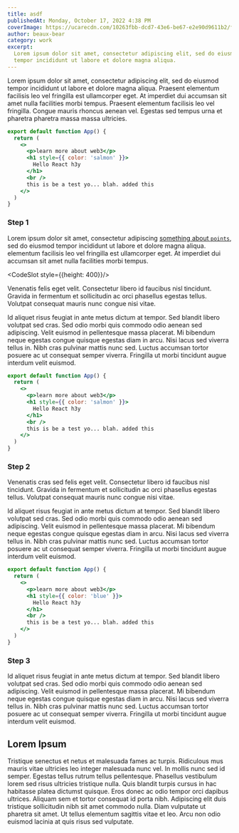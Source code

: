 ```yaml
---
title: asdf
publishedAt: Monday, October 17, 2022 4:38 PM
coverImage: https://ucarecdn.com/10263fbb-dcd7-43e6-be67-e2e90d9611b2/flower.png
author: beaux-bear
category: work
excerpt:
  Lorem ipsum dolor sit amet, consectetur adipiscing elit, sed do eiusmod
  tempor incididunt ut labore et dolore magna aliqua.
---
```


Lorem ipsum dolor sit amet, consectetur adipiscing elit, sed do eiusmod tempor incididunt ut labore et dolore magna aliqua. Praesent elementum facilisis leo vel fringilla est ullamcorper eget. At imperdiet dui accumsan sit amet nulla facilities morbi tempus. Praesent elementum facilisis leo vel fringilla. Congue mauris rhoncus aenean vel. Egestas sed tempus urna et pharetra pharetra massa massa ultricies.

<CodeScroll preview>

<StepHead>

```jsx
export default function App() {
  return (
    <>
      <p>learn more about web3</p>
      <h1 style={{ color: 'salmon' }}>
        Hello React h3y
      </h1>
      <br />
      this is be a test yo... blah. added this
    </>
  )
}
```

</StepHead>

### Step 1

Lorem ipsum dolor sit amet, consectetur adipiscing [something about `points`](focus://3:8), sed do eiusmod tempor incididunt ut labore et dolore magna aliqua. elementum facilisis leo vel fringilla est ullamcorper eget. At imperdiet dui accumsan sit amet nulla facilities morbi tempus.

<CodeSlot style={{height: 400}}/>

Venenatis felis eget velit. Consectetur libero id faucibus nisl tincidunt. Gravida in fermentum et sollicitudin ac orci phasellus egestas tellus. Volutpat consequat mauris nunc congue nisi vitae.

<PreviewSlot zoom={0.8} />

Id aliquet risus feugiat in ante metus dictum at tempor. Sed blandit libero volutpat sed cras. Sed odio morbi quis commodo odio aenean sed adipiscing. Velit euismod in pellentesque massa placerat. Mi bibendum neque egestas congue quisque egestas diam in arcu. Nisi lacus sed viverra tellus in. Nibh cras pulvinar mattis nunc sed. Luctus accumsan tortor posuere ac ut consequat semper viverra. Fringilla ut morbi tincidunt augue interdum velit euismod.

<StepHead>

```jsx focus=5:7
export default function App() {
  return (
    <>
      <p>learn more about web3</p>
      <h1 style={{ color: 'salmon' }}>
        Hello React h3y
      </h1>
      <br />
      this is be a test yo... blah. added this
    </>
  )
}
```

</StepHead>

### Step 2

Venenatis cras sed felis eget velit. Consectetur libero id faucibus nisl tincidunt. Gravida in fermentum et sollicitudin ac orci phasellus egestas tellus. Volutpat consequat mauris nunc congue nisi vitae.

Id aliquet risus feugiat in ante metus dictum at tempor. Sed blandit libero volutpat sed cras. Sed odio morbi quis commodo odio aenean sed adipiscing. Velit euismod in pellentesque massa placerat. Mi bibendum neque egestas congue quisque egestas diam in arcu. Nisi lacus sed viverra tellus in. Nibh cras pulvinar mattis nunc sed. Luctus accumsan tortor posuere ac ut consequat semper viverra. Fringilla ut morbi tincidunt augue interdum velit euismod.

<StepHead>

```jsx focus=5
export default function App() {
  return (
    <>
      <p>learn more about web3</p>
      <h1 style={{ color: 'blue' }}>
        Hello React h3y
      </h1>
      <br />
      this is be a test yo... blah. added this
    </>
  )
}
```

</StepHead>

### Step 3

Id aliquet risus feugiat in ante metus dictum at tempor. Sed blandit libero volutpat sed cras. Sed odio morbi quis commodo odio aenean sed adipiscing. Velit euismod in pellentesque massa placerat. Mi bibendum neque egestas congue quisque egestas diam in arcu. Nisi lacus sed viverra tellus in. Nibh cras pulvinar mattis nunc sed. Luctus accumsan tortor posuere ac ut consequat semper viverra. Fringilla ut morbi tincidunt augue interdum velit euismod.

</CodeScroll>

## Lorem Ipsum

Tristique senectus et netus et malesuada fames ac turpis. Ridiculous mus mauris vitae ultricies leo integer malesuada nunc vel. In mollis nunc sed id semper. Egestas tellus rutrum tellus pellentesque. Phasellus vestibulum lorem sed risus ultricies tristique nulla. Quis blandit turpis cursus in hac habitasse platea dictumst quisque. Eros donec ac odio tempor orci dapibus ultrices. Aliquam sem et tortor consequat id porta nibh. Adipiscing elit duis tristique sollicitudin nibh sit amet commodo nulla. Diam vulputate ut pharetra sit amet. Ut tellus elementum sagittis vitae et leo. Arcu non odio euismod lacinia at quis risus sed vulputate.
